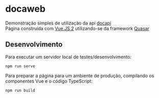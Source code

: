 # docaweb

Demonstração simples de utilização da api [docapi](https://github.com/VitorMac10/docapi)
<br />
Página construída com [Vue.JS 2](https://vuejs.org/) utilizando-se da framework [Quasar](https://quasar.dev/)

## Desenvolvimento
Para executar um servidor local de testes/desenvolvimento:
```
npm run serve
```
Para preparar a página para um ambiente de produção, compilando os componentes Vue e o código TypeScript:
```
npm run build
```
